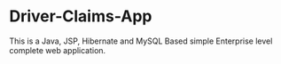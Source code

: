 # Driver-Claims-App
This is a Java, JSP, Hibernate and MySQL Based simple Enterprise level complete web application.
